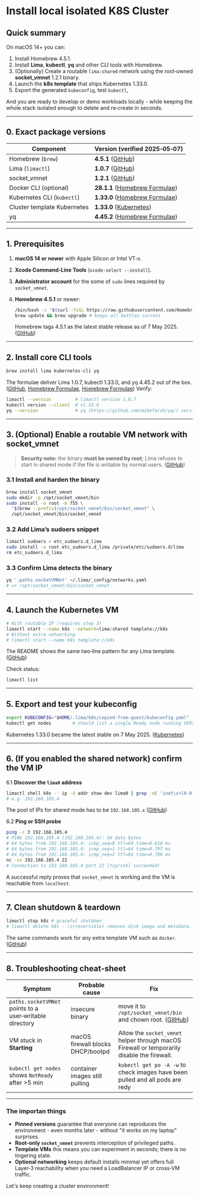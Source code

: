# Install local isolated K8S Cluster

## Quick summary

On macOS 14+ you can:

1. Install Homebrew 4.5.1.
2. Install **Lima**, **kubectl**, **yq** and other CLI tools with Homebrew.
3. (Optionally) Create a routable `lima:shared` network using the root‑owned **socket\_vmnet** 1.2.1 binary.
4. Launch the **k8s template** that ships Kubernetes 1.33.0. 
5. Export the generated `kubeconfig`, test `kubectl`,

And you are ready to develop or demo workloads locally - while keeping the whole stack isolated enough to delete and re‑create in seconds.

---

## 0.  Exact package versions

| Component                   | Version (verified 2025‑05‑07)       |
| --------------------------- | ----------------------------------- |
| Homebrew (`brew`)           | **4.5.1** ([GitHub][1])             |
| Lima (`limactl`)            | **1.0.7** ([GitHub][2])             |
| socket\_vmnet               | **1.2.1** ([GitHub][7])             |
| Docker CLI (optional)       | **28.1.1** ([Homebrew Formulae][3]) |
| Kubernetes CLI (`kubectl`)  | **1.33.0** ([Homebrew Formulae][4]) |
| Cluster template Kubernetes | **1.33.0** ([Kubernetes][5])        |
| yq                          | **4.45.2** ([Homebrew Formulae][6]) |

---

## 1.  Prerequisites

1. **macOS 14 or newer** with Apple Silicon or Intel VT‑x.
2. **Xcode Command‑Line Tools** (`xcode-select --install`).
3. **Administrator account** for the some of `sudo` lines required by `socket_vmnet`.
4. **Homebrew 4.5.1** or newer:

   ```bash
   /bin/bash -c "$(curl -fsSL https://raw.githubusercontent.com/Homebrew/install/HEAD/install.sh)"
   brew update && brew upgrade # keeps all bottles current
   ```

   Homebrew tags 4.5.1 as the latest stable release as of 7 May 2025. ([GitHub][1])

---

## 2.  Install core CLI tools

```bash
brew install lima kubernetes-cli yq
```

The formulae deliver Lima 1.0.7, kubectl 1.33.0, and yq 4.45.2 out of the box. ([GitHub][2], [Homebrew Formulae][4], [Homebrew Formulae][6])
Verify:

```bash
limactl --version         # limactl version 1.0.7
kubectl version --client  # v1.33.0
yq --version              # yq (https://github.com/mikefarah/yq/) version 4.45.2
```

---

## 3.  (Optional) Enable a routable VM network with socket\_vmnet

> **Security note:** the binary **must be owned by root**; Lima refuses to start in shared mode if the file is writable by normal users. ([GitHub][8])

### 3.1 Install and harden the binary

```bash
brew install socket_vmnet
sudo mkdir -p /opt/socket_vmnet/bin
sudo install -o root -m 755 \
  "$(brew --prefix)/opt/socket_vmnet/bin/socket_vmnet" \
  /opt/socket_vmnet/bin/socket_vmnet
```

### 3.2 Add Lima’s sudoers snippet

```bash
limactl sudoers > etc_sudoers.d_lima
sudo install -o root etc_sudoers.d_lima /private/etc/sudoers.d/lima
rm etc_sudoers.d_lima
```

### 3.3 Confirm Lima detects the binary

```bash
yq '.paths.socketVMNet' ~/.lima/_config/networks.yaml
# => /opt/socket_vmnet/bin/socket_vmnet
```

---

## 4.  Launch the Kubernetes VM

```bash
# With routable IP (requires step 3)
limactl start --name k8s --network=lima:shared template://k8s
# Without extra networking
# limactl start --name k8s template://k8s
```

The README shows the same two‑line pattern for any Lima template. ([GitHub][9])

Check status:

```bash
limactl list
```

---

## 5.  Export and test your kubeconfig

```bash
export KUBECONFIG="$HOME/.lima/k8s/copied-from-guest/kubeconfig.yaml"
kubectl get nodes        # should list a single Ready node running VERSION is v1.33.0
```

Kubernetes 1.33.0 became the latest stable on 7 May 2025. ([Kubernetes][5])

---

## 6.  (If you enabled the shared network) confirm the VM IP

6.1 **Discover the `lima0` address**

   ```bash
   limactl shell k8s -- ip -4 addr show dev lima0 | grep -oE 'inet\s+[0-9.]+' | awk '{print $2}'
   # e.g. 192.168.105.4
   ```

   The pool of IPs for shared mode has to be `192.168.105.x` ([GitHub][10])

6.2 **Ping or SSH probe**

   ```bash
   ping -c 3 192.168.105.4
   # PING 192.168.105.4 (192.168.105.4): 56 data bytes
   # 64 bytes from 192.168.105.4: icmp_seq=0 ttl=64 time=0.618 ms
   # 64 bytes from 192.168.105.4: icmp_seq=1 ttl=64 time=0.797 ms
   # 64 bytes from 192.168.105.4: icmp_seq=2 ttl=64 time=0.788 ms
   nc -zv 192.168.105.4 22
   # Connection to 192.168.105.4 port 22 [tcp/ssh] succeeded!
   ```

A successful reply proves that `socket_vmnet` is working and the VM is reachable from `localhost`.

---

## 7.  Clean shutdown & teardown

```bash
limactl stop k8s # graceful shutdown
# limactl delete k8s - (irreversible) removes disk image and metadata. Only in the case when all required experiments have been completed
```

The same commands work for any extra template VM such as `docker`. ([GitHub][9])

---

## 8.  Troubleshooting cheat‑sheet

| Symptom                                                 | Probable cause                    | Fix                                                                                         |
| ------------------------------------------------------- | --------------------------------- | ------------------------------------------------------------------------------------------- |
| `paths.socketVMNet` points to a user‑writable directory | insecure binary                   | move it to `/opt/socket_vmnet/bin` and chown root. ([GitHub][8])                            |
| VM stuck in **Starting**                                | macOS firewall blocks DHCP/bootpd | Allow the `socket_vmnet` helper through macOS Firewall or temporarily disable the firewall. |
| `kubectl get nodes` shows `NotReady` after >5 min       | container images still pulling    | `kubectl get po -A -w` to check images have been pulled and all pods are redy               |

---

### The importan things

* **Pinned versions** guarantee that everyone can reproduces the environment - even months later - without "it works on my laptop" surprises.
* **Root‑only `socket_vmnet`** prevents interception of privileged paths.
* **Template VMs** this means you can experiment in seconds; there is no lingering state.
* **Optional networking** keeps default installs minimal yet offers full Layer‑3 reachability when you need a LoadBalancer IP or cross‑VM traffic.

Let's keep creating a cluster environment!

[1]: https://github.com/Homebrew/brew/releases "Releases - Homebrew/brew - GitHub"
[2]: https://github.com/lima-vm/lima/releases "Releases - lima-vm/lima - GitHub"
[3]: https://formulae.brew.sh/formula/docker?utm_source=chatgpt.com "docker - Homebrew Formulae"
[4]: https://formulae.brew.sh/formula/kubernetes-cli "kubernetes-cli  -  Homebrew Formulae"
[5]: https://kubernetes.io/releases/ "Releases | Kubernetes"
[6]: https://formulae.brew.sh/formula/yq?utm_source=chatgpt.com "yq - Homebrew Formulae"
[7]: https://github.com/lima-vm/socket_vmnet/releases "vmnet.framework support for unmodified rootless QEMU v1.2.1"
[8]: https://github.com/lima-vm/socket_vmnet?utm_source=chatgpt.com "lima-vm/socket_vmnet: vmnet.framework support for ... - GitHub"
[9]: https://github.com/lima-vm/lima "GitHub - lima-vm/lima: Linux virtual machines, with a focus on running containers"
[10]: https://github.com/lima-vm/lima/issues/1259?utm_source=chatgpt.com "shared network mode not working on Mac M1 - Issue #1259 - lima ..."
[11]: https://istio.io/latest/news/releases/1.25.x/announcing-1.25.2/?utm_source=chatgpt.com "Announcing Istio 1.25.2"
